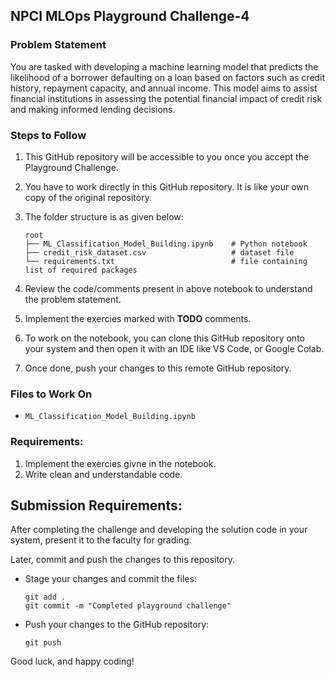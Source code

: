 ## NPCI MLOps Playground Challenge-4

### Problem Statement
You are tasked with developing a machine learning model that predicts the likelihood of a borrower defaulting on a loan based on factors such as credit history, repayment capacity, and annual income. This model aims to assist financial institutions in assessing the potential financial impact of credit risk and making informed lending decisions.

### Steps to Follow
1. This GitHub repository will be accessible to you once you accept the Playground Challenge.
2. You have to work directly in this GitHub repository. It is like your own copy of the original repository.

3. The folder structure is as given below:
   ```
   root
   ├── ML_Classification_Model_Building.ipynb    # Python notebook
   ├── credit_risk_dataset.csv                   # dataset file
   └── requirements.txt                          # file containing list of required packages
   ```

4. Review the code/comments present in above notebook to understand the problem statement.
5. Implement the exercies marked with **TODO** comments.
6. To work on the notebook, you can clone this GitHub repository onto your system and then open it with an IDE like VS Code, or Google Colab.
7. Once done, push your changes to this remote GitHub repository.

### Files to Work On
- `ML_Classification_Model_Building.ipynb`

### Requirements:
1. Implement the exercies givne in the notebook.
2. Write clean and understandable code.

## Submission Requirements:
After completing the challenge and developing the solution code in your system, present it to the faculty for grading. 

Later, commit and push the changes to this repository. 
  - Stage your changes and commit the files:
    ```
    git add .
    git commit -m "Completed playground challenge"
    ```
  - Push your changes to the GitHub repository:
    ```
    git push
    ```

Good luck, and happy coding!
